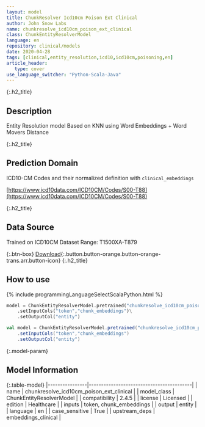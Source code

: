 ```yaml
---
layout: model
title: ChunkResolver Icd10cm Poison Ext Clinical
author: John Snow Labs
name: chunkresolve_icd10cm_poison_ext_clinical
class: ChunkEntityResolverModel
language: en
repository: clinical/models
date: 2020-04-28
tags: [clinical,entity_resolution,icd10,icd10cm,poisoning,en]
article_header:
   type: cover
use_language_switcher: "Python-Scala-Java"
---
```


{:.h2_title}
## Description
Entity Resolution model Based on KNN using Word Embeddings + Word Movers Distance  


{:.h2_title}
## Prediction Domain
ICD10-CM Codes and their normalized definition with `clinical_embeddings`

[https://www.icd10data.com/ICD10CM/Codes/S00-T88](https://www.icd10data.com/ICD10CM/Codes/S00-T88)

{:.h2_title}
## Data Source
Trained on ICD10CM Dataset Range: T1500XA-T879

{:.btn-box}
[Download](https://s3.amazonaws.com/auxdata.johnsnowlabs.com/clinical/models/chunkresolve_icd10cm_poison_ext_clinical_en_2.4.5_2.4_1588106053455.zip){:.button.button-orange.button-orange-trans.arr.button-icon}
{:.h2_title}
## How to use 
<div class="tabs-box" markdown="1">

{% include programmingLanguageSelectScalaPython.html %}

```python
model = ChunkEntityResolverModel.pretrained("chunkresolve_icd10cm_poison_ext_clinical","en","clinical/models")\
	.setInputCols("token","chunk_embeddings")\
	.setOutputCol("entity")
```

```scala
val model = ChunkEntityResolverModel.pretrained("chunkresolve_icd10cm_poison_ext_clinical","en","clinical/models")
	.setInputCols("token","chunk_embeddings")
	.setOutputCol("entity")
```
</div>



{:.model-param}
## Model Information

{:.table-model}
|----------------|------------------------------------------|
| name           | chunkresolve_icd10cm_poison_ext_clinical |
| model_class    | ChunkEntityResolverModel                 |
| compatibility  | 2.4.5                                    |
| license        | Licensed                                 |
| edition        | Healthcare                               |
| inputs         | token, chunk_embeddings                  |
| output         | entity                                   |
| language       | en                                       |
| case_sensitive | True                                     |
| upstream_deps  | embeddings_clinical                      |

